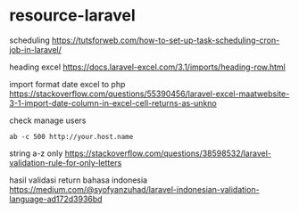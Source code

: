 # resource-laravel

scheduling 
https://tutsforweb.com/how-to-set-up-task-scheduling-cron-job-in-laravel/

heading excel
https://docs.laravel-excel.com/3.1/imports/heading-row.html

import format date excel to php
https://stackoverflow.com/questions/55390456/laravel-excel-maatwebsite-3-1-import-date-column-in-excel-cell-returns-as-unkno

check manage users
```
ab -c 500 http://your.host.name
```
string a-z only
https://stackoverflow.com/questions/38598532/laravel-validation-rule-for-only-letters

hasil validasi return bahasa indonesia
https://medium.com/@syofyanzuhad/laravel-indonesian-validation-language-ad172d3936bd
